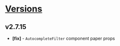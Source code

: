 # [Versions](https://github.com/Tracktor/design-system/releases)

## v2.7.15
- **[fix]** - `AutocompleteFilter` component paper props

